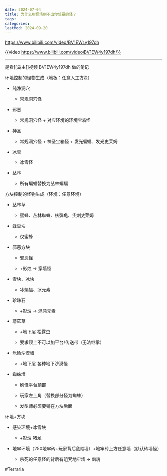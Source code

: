 ```yaml
---
date: 2024-07-04
title: 为什么刷怪场刷不出你想要的怪？
tags:
categories:
lastMod: 2024-09-20
---
```

https://www.bilibili.com/video/BV1EW4y197dh

{{video https://www.bilibili.com/video/BV1EW4y197dh/}}

---

是看[[岛主]]视频 BV1EW4y197dh 做的笔记

环境控制的怪物生成（地板：任意人工方块）

  + 纯净洞穴

    + 常规洞穴怪

  + 邪恶

    + 常规洞穴怪 + 对应环境的环境宝箱怪

  + 神圣

    + 常规洞穴怪 + 神圣宝箱怪 + 发光蝙蝠、发光史莱姆

  + 冰雪

    + 冰雪怪

  + 丛林

    + 所有蝙蝠替换为丛林蝙蝠

方块控制的怪物生成（环境：任意环境）

  + 丛林草

    + 蜜蜂、丛林蜘蛛、核弹龟、尖刺史莱姆

  + 蜂巢块

    + 仅蜜蜂

  + 邪恶方块

    + 邪恶怪

    + +影烛 -> 穿墙怪

  + 雪块、冰块

    + 冰蝙蝠、冰元素

  + 珍珠石

    + +影烛 -> 混沌元素

  + 蘑菇草

    + +地下层 松露虫

    + 要求顶上不可以加平台/传送带（无法继承）

  + 危险沙漠墙

    + +地下层 各种地下沙漠怪

  + 蜘蛛墙

    + 刷怪平台顶部

    + 玩家左上角（替换部分怪为蜘蛛）

    + 发型师必须要铺在方块后面

环境+方块

  + 感染环境+冰雪块

    + +影烛 猪龙

  + 地牢环境（250地牢砖+玩家背后危险墙）+地牢砖上方任意墙（默认砖墙怪）

    + 杀死的任意怪的背后有诅咒地牢墙 -> 幽魂

#Terraria


